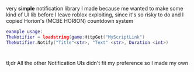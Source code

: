 very **simple** notification library I made because me wanted to make some kind of UI lib before I leave roblox exploiting, since it's so risky to do and I copied Horion's (MCBE HORION) countdown system
```lua
example usage:
TheNotifier = loadstring(game:HttpGet("MyScriptLink")
TheNotifier.Notify("Title"<str>, "Text" <str>, Duration <int>)
```
#
tl;dr All the other Notification UIs didn't fit my preference so I made my own
